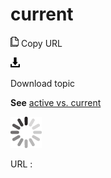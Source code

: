 # current

![Copy URL](media/current/Copy.png)
Copy URL

![Download](media/current/Download.png)

Download topic

**See** [active vs. current](https://worldready.cloudapp.net/Styleguide/Read?id=2700&topicid=32279)

![In progress](media/current/activity-large.gif)

URL :
